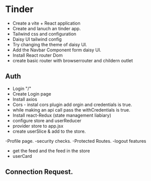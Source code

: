 # Tinder

- Create a vite + React application
- Create and lanuch an tinder app.
- Tailwind css and configuration
- Daisy UI tailwind config
- Try changing the theme of daisy UI.
- Add the Navbar Component form daisy UI.
- Install React router Dom
- create basic router with browserrouter and childern outlet


## Auth

- Login "/"
- Create Login page
- Install axios
- Cors - instal cors plugin add orgin and credentials is true.
- while making an api call pass the withCredentials is true.
- Install react-Redux (state management liabiary)
- configure store and userReducer 
- provider store to app.jsx
- create userSlice & add to the store.


-Profile page.
-security checks.
-Protected Routes.
-logout features
- get the feed and the feed in the store
- userCard


## Connection Request.


